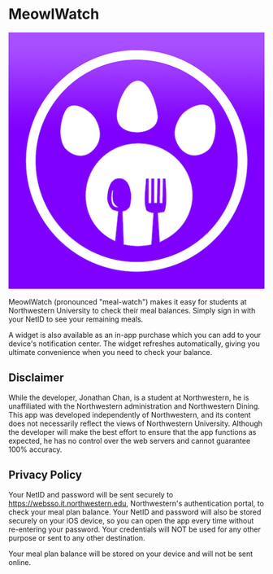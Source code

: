 # MeowlWatch
[![](512.png)](https://itunes.apple.com/us/app/meowlwatch-for-northwestern-university-dining/id1219875692)

MeowlWatch (pronounced "meal-watch") makes it easy for students at Northwestern University to check their meal balances. Simply sign in with your NetID to see your remaining meals.

A widget is also available as an in-app purchase which you can add to your device's notification center. The widget refreshes automatically, giving you ultimate convenience when you need to check your balance.

## Disclaimer

While the developer, Jonathan Chan, is a student at Northwestern, he is unaffiliated with the Northwestern administration and Northwestern Dining. This app was developed independently of Northwestern, and its content does not necessarily reflect the views of Northwestern University. Although the developer will make the best effort to ensure that the app functions as expected, he has no control over the web servers and cannot guarantee 100% accuracy.

## Privacy Policy

Your NetID and password will be sent securely to https://websso.it.northwestern.edu, Northwestern's authentication portal, to check your meal plan balance. Your NetID and password will also be stored securely on your iOS device, so you can open the app every time without re-entering your password. Your credentials will NOT be used for any other purpose or sent to any other destination.

Your meal plan balance will be stored on your device and will not be sent online.
